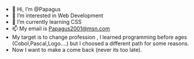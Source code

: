 - 👋 Hi, I’m @Papagus
- 👀 I’m interested in Web Development
- 🌱 I’m currently learning CSS
- 📫 My email is Papagus2001@msn.com
- My target is to change profession , I learned programming before ages (Cobol,Pascal,Logo....) but I choosed a different path for some reasons.
-  Now I want to make a come back (never its too late). 


